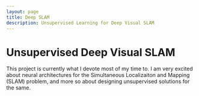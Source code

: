 ```yaml
---
layout: page
title: Deep SLAM
description: Unsupervised Learning for Deep Visual SLAM
---
```


# Unsupervised Deep Visual SLAM

This project is currently what I devote most of my time to. I am very excited about neural architectures for the Simultaneous Localizaiton and Mapping (SLAM) problem, and more so about designing unsupervised solutions for the same.
